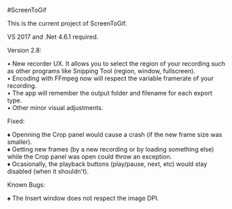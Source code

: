 ﻿#ScreenToGif  

This is the current project of ScreenToGif.  

VS 2017 and .Net 4.6.1 required.  


Version 2.8:

• New recorder UX. It allows you to select the region of your recording such as other programs like Snipping Tool (region, window, fullscreen).  
• Encoding with FFmpeg now will respect the variable framerate of your recording.  
• The app will remember the output folder and filename for each export type.  
• Other minor visual adjustments.  

Fixed:

♦ Openning the Crop panel would cause a crash (if the new frame size was smaller).  
♦ Getting new frames (by a new recording or by loading something else) while the Crop panel was open could throw an exception.  
♦ Ocasionally, the playback buttons (play/pause, next, etc) would stay disabled (when it shouldn't).

Known Bugs:

♠ The Insert window does not respect the image DPI.